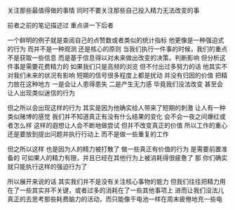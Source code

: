 关注那些最值得做的事情
同时不要关注那些自己投入精力无法改变的事

前者之前的笔记描述过
重点讲一下后者

一个鲜明的例子就是查阅自己的点赞数或者类似的统计指标 他更像是一种强迫式的行为 而并不是一种观测
还是核心的原则 当我们执行一件事的时候，我们的重点不是获取一些信息 而是基于信息得以对未来做出改变的决策。判断影响
但分析这件事是需要花费精力的 如果我们只是高频的浏览 但不付出过多努力的话 他其实不对我们未来的状况有影响
短期的信号很多程度上都是扰动 并没有归因的价值 把精力放在这种地方 一是会让人患得患失 二是产生无力感 毕竟我们没法改变 甚至会让人出现类似迷信的行为

但之所以会出现这样的行为 其实是因为他确实给人带来了短期的刺激 让人有一种类似赌博的感觉 我们并不知道真正有没有什么结果的变化 会不会一夜之间爆红或者怎么样 这样的遐想让人会不断地做尝试 但并不改变真正的价值 所以工作的重心还是要放到提出问题并执行行动上 而不是做一些重复的工作

但之所以这样 也是因为人的精力被打散了 做一些真正有价值的行为 是需要前置准备的 可如果人的精力有限，并且已经在其他行为上被消耗得很疲惫了 那 你们确实就只能执行这样的强迫行为了

所以展开来说的话 其实我们并不是没有关注核心事物的能力 但我们往往把精力用在了一些其实并不关键，或者过多的消耗在了一些其他事项上 进而让我们没法儿真正的去思考那些耗费脑力的活动，而只能像干电池一样在周末疲倦地充一些电